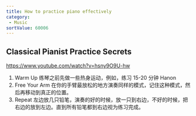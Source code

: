 ```yaml
---
title: How to practice piano effectively
category:
 - Music
sortValue: 60006
---
```


## Classical Pianist Practice Secrets

https://www.youtube.com/watch?v=hsny9O9U-hw

1. Warm Up
   练琴之前先做一些热身运动，例如，练习 15-20 分钟 Hanon
2. Free Your Arm
   在你的手臂最放松的地方演奏同样的模式，记住这种模式，然后再移动到真正的位置。
3. Repeat
   左边放几只铅笔，演奏的好的时候，放一只到右边，不好的时候，把右边的放到左边。直到所有铅笔都到右边视为练习完成。
